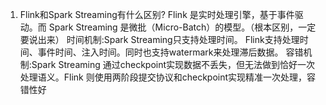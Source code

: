 1. Flink和Spark Streaming有什么区别?
Flink 是实时处理引擎，基于事件驱动。而 Spark Streaming 是微批（Micro-Batch）的模型。（根本区别，一定要说出来）
时间机制:Spark Streaming只支持处理时间。 Flink支持处理时间、事件时间、注入时间。同时也支持watermark来处理滞后数据。
容错机制:Spark Streaming 通过checkpoint实现数据不丢失，但无法做到恰好一次处理语义。Flink 则使用两阶段提交协议和checkpoint实现精准一次处理，容错性好
